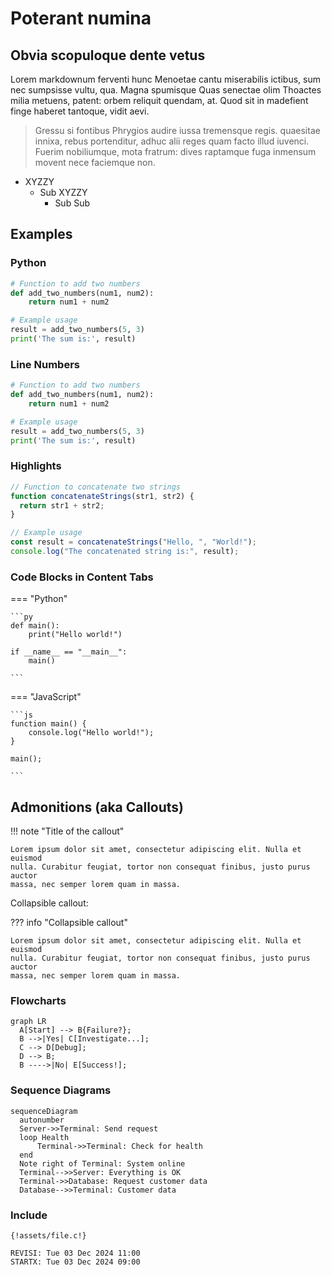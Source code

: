 # Poterant numina

## Obvia scopuloque dente vetus

Lorem markdownum ferventi hunc Menoetae cantu miserabilis ictibus, sum nec
sumpsisse vultu, qua. Magna spumisque Quas senectae olim Thoactes milia metuens,
patent: orbem reliquit quendam, at. Quod sit in madefient finge haberet
tantoque, vidit aevi.

> Gressu si fontibus Phrygios audire iussa tremensque regis. 
> quaesitae innixa, rebus portenditur, adhuc
> alii reges quam facto illud iuvenci. Fuerim nobiliumque, mota fratrum: dives
> raptamque fuga inmensum movent nece faciemque non.

* XYZZY
    * Sub XYZZY
        * Sub Sub

## Examples

### Python

```py title="add_numbers.py" 
# Function to add two numbers
def add_two_numbers(num1, num2):
    return num1 + num2

# Example usage
result = add_two_numbers(5, 3)
print('The sum is:', result)

```

### Line Numbers

```py title="add_numbers.py" linenums="1"
# Function to add two numbers
def add_two_numbers(num1, num2):
    return num1 + num2

# Example usage
result = add_two_numbers(5, 3)
print('The sum is:', result)

```

### Highlights

```js title="code-examples.md" linenums="1" hl_lines="2-4"
// Function to concatenate two strings
function concatenateStrings(str1, str2) {
  return str1 + str2;
}

// Example usage
const result = concatenateStrings("Hello, ", "World!");
console.log("The concatenated string is:", result);

```

### Code Blocks in Content Tabs

=== "Python"

    ```py
    def main():
        print("Hello world!")

    if __name__ == "__main__":
        main()

    ```

=== "JavaScript"

    ```js
    function main() {
        console.log("Hello world!");
    }

    main();

    ```

## Admonitions (aka Callouts)

!!! note "Title of the callout"

    Lorem ipsum dolor sit amet, consectetur adipiscing elit. Nulla et euismod
    nulla. Curabitur feugiat, tortor non consequat finibus, justo purus auctor
    massa, nec semper lorem quam in massa.


Collapsible callout:

??? info "Collapsible callout"

    Lorem ipsum dolor sit amet, consectetur adipiscing elit. Nulla et euismod
    nulla. Curabitur feugiat, tortor non consequat finibus, justo purus auctor
    massa, nec semper lorem quam in massa.

### Flowcharts

```mermaid
graph LR
  A[Start] --> B{Failure?};
  B -->|Yes| C[Investigate...];
  C --> D[Debug];
  D --> B;
  B ---->|No| E[Success!];

```

### Sequence Diagrams

```mermaid
sequenceDiagram
  autonumber
  Server->>Terminal: Send request
  loop Health
      Terminal->>Terminal: Check for health
  end
  Note right of Terminal: System online
  Terminal-->>Server: Everything is OK
  Terminal->>Database: Request customer data
  Database-->>Terminal: Customer data

```

### Include

```
{!assets/file.c!}

```


```
REVISI: Tue 03 Dec 2024 11:00
STARTX: Tue 03 Dec 2024 09:00
```
